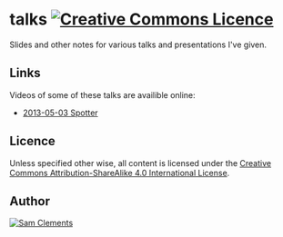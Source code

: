 # talks [![Creative Commons Licence](https://i.creativecommons.org/l/by-sa/4.0/88x31.png)](http://creativecommons.org/licenses/by-sa/4.0/)

Slides and other notes for various talks and presentations I've given.

Links
-----

Videos of some of these talks are availible online:

- [2013-05-03 Spotter](http://www.youtube.com/embed/aQKCjYDjraU?feature=player_embedded#t=1860s)

Licence
-------

Unless specified other wise, all content is licensed under the [Creative Commons Attribution-ShareAlike 4.0 International License](http://creativecommons.org/licenses/by-sa/4.0/).

Author
------

[![Sam Clements](https://0.gravatar.com/avatar/8dd5661684a7385fe723b7e7588e91ee?d=https%3A%2F%2Fidenticons.github.com%2Fe83ef7586374403a328e175927b98cac.png&r=x&s=40)](https://github.com/borntyping/)

